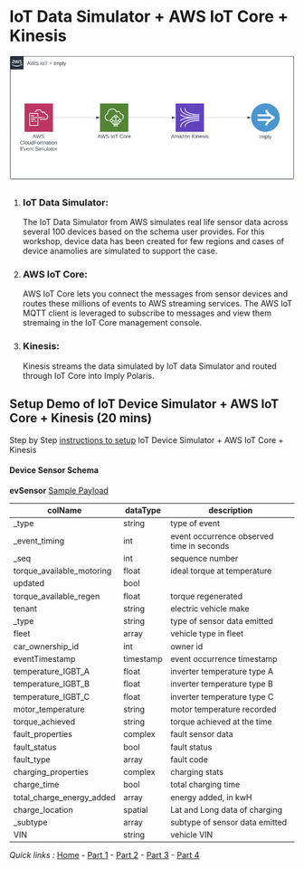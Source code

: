 # IoT Data Simulator + AWS IoT Core + Kinesis 


![AWS Stack + Imply Polaris](https://github.com/implydata/imply-iot-workshop/blob/main/Part2/Iot%2BImply.png "AWS Stack + Imply Polaris")

1.  ### IoT Data Simulator:

    The IoT Data Simulator from AWS simulates real life sensor data across several 100 devices based on the schema user provides. For this workshop, device data has been created for few regions and cases of device anamolies are simulated to support the case.

2.  ### AWS IoT Core:
   
    AWS IoT Core lets you connect the messages from sensor devices and routes these millions of events to AWS streaming services.  The AWS IoT MQTT client is leveraged to subscribe to messages and view them stremaing in the IoT Core management console.  

3.  ### Kinesis:
   
    Kinesis streams the data simulated by IoT data Simulator and routed through IoT Core into Imply Polaris.


## Setup Demo of IoT Device Simulator + AWS IoT Core + Kinesis (20 mins)

Step by Step [instructions to setup](https://github.com/implydata/imply-iot-workshop/blob/main/Part2/IoT%20Events%20Workshop%20_%20End-to-End%20Setup.pdf) IoT Device Simulator + AWS IoT Core + Kinesis

#### Device Sensor Schema

**evSensor**  [Sample Payload](/Part2/evSensor.json) 

colName| dataType| description  
|---|---|---|
|_type|string|type of event|  
|_event_timing|int|event occurrence observed time in seconds|   
|_seq|int|sequence number| 
|torque_available_motoring|float|ideal torque at temperature|  
|updated|bool|  |  
|torque_available_regen|float|torque regenerated|  
|tenant|string|electric vehicle make|  
|_type|string|type of sensor data emitted|  
|fleet|array|vehicle type in fleet|  
|car_ownership_id|int|owner id|  
|eventTimestamp|timestamp|event occurrence timestamp|  
|temperature_IGBT_A|float|inverter temperature type A|  
|temperature_IGBT_B|float|inverter temperature type B|  
|temperature_IGBT_C|float|inverter temperature type C|  
|motor_temperature|string|motor temperature recorded|  
|torque_achieved|string|torque achieved at the time|  
|fault_properties|complex<JSON>|fault sensor data|  
  |fault_status|bool|fault status|  
  |fault_type|array|fault code|  
|charging_properties|complex<JSON>|charging stats|  
  |charge_time|bool|total charging time|  
  |total_charge_energy_added|array|energy added, in kwH|  
  |charge_location|spatial|Lat and Long data of charging|  
|_subtype|array|subtype of sensor data emitted|  
|VIN|string|vehicle VIN|  



*Quick links :*
[Home](/README.md) - [Part 1](/Part1/README.md) - [Part 2](/Part2/README.md) - [Part 3](/Part3/README.md) - [Part 4](/Part4/README.md)
